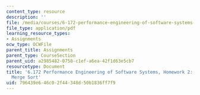 ```yaml
---
content_type: resource
description: ''
file: /media/courses/6-172-performance-engineering-of-software-systems-fall-2018/796439e646c02f44348d50b1836ff7f9_MIT6_172F18hw2.pdf
file_type: application/pdf
learning_resource_types:
- Assignments
ocw_type: OCWFile
parent_title: Assignments
parent_type: CourseSection
parent_uid: a2985482-0758-c1ef-a6ea-42f1d63e5cb7
resourcetype: Document
title: '6.172 Performance Engineering of Software Systems, Homework 2: Profiling Serial
  Merge Sort'
uid: 796439e6-46c0-2f44-348d-50b1836ff7f9
---
```

